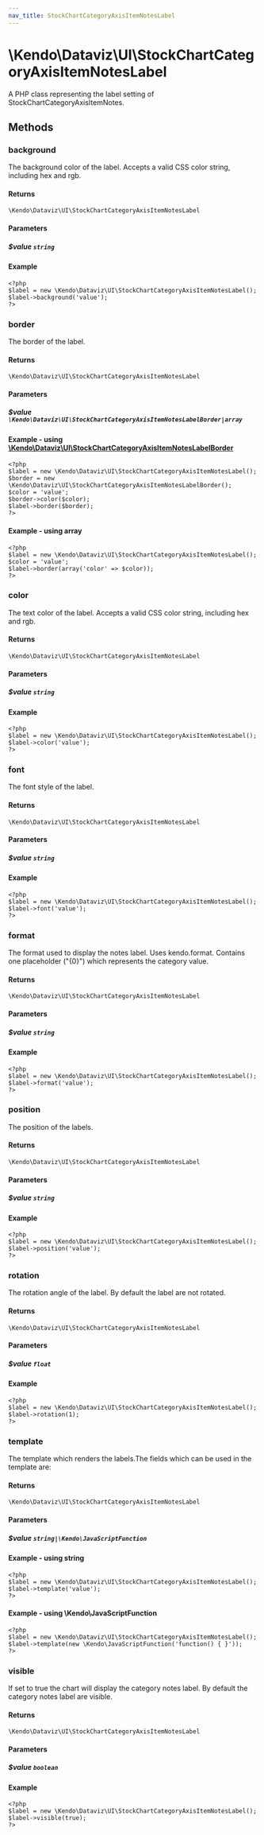 ```yaml
---
nav_title: StockChartCategoryAxisItemNotesLabel
---
```


# \Kendo\Dataviz\UI\StockChartCategoryAxisItemNotesLabel

A PHP class representing the label setting of StockChartCategoryAxisItemNotes.


## Methods

### background
The background color of the label. Accepts a valid CSS color string, including hex and rgb.

#### Returns
`\Kendo\Dataviz\UI\StockChartCategoryAxisItemNotesLabel`

#### Parameters

##### $value `string`



#### Example 
    <?php
    $label = new \Kendo\Dataviz\UI\StockChartCategoryAxisItemNotesLabel();
    $label->background('value');
    ?>

### border

The border of the label.

#### Returns
`\Kendo\Dataviz\UI\StockChartCategoryAxisItemNotesLabel`

#### Parameters

##### $value `\Kendo\Dataviz\UI\StockChartCategoryAxisItemNotesLabelBorder|array`


#### Example - using [\Kendo\Dataviz\UI\StockChartCategoryAxisItemNotesLabelBorder](/kendo-ui/api/wrappers/php/Kendo/Dataviz/UI/StockChartCategoryAxisItemNotesLabelBorder)
    <?php
    $label = new \Kendo\Dataviz\UI\StockChartCategoryAxisItemNotesLabel();
    $border = new \Kendo\Dataviz\UI\StockChartCategoryAxisItemNotesLabelBorder();
    $color = 'value';
    $border->color($color);
    $label->border($border);
    ?>

#### Example - using array

    <?php
    $label = new \Kendo\Dataviz\UI\StockChartCategoryAxisItemNotesLabel();
    $color = 'value';
    $label->border(array('color' => $color));
    ?>

### color
The text color of the label. Accepts a valid CSS color string, including hex and rgb.

#### Returns
`\Kendo\Dataviz\UI\StockChartCategoryAxisItemNotesLabel`

#### Parameters

##### $value `string`



#### Example 
    <?php
    $label = new \Kendo\Dataviz\UI\StockChartCategoryAxisItemNotesLabel();
    $label->color('value');
    ?>

### font
The font style of the label.

#### Returns
`\Kendo\Dataviz\UI\StockChartCategoryAxisItemNotesLabel`

#### Parameters

##### $value `string`



#### Example 
    <?php
    $label = new \Kendo\Dataviz\UI\StockChartCategoryAxisItemNotesLabel();
    $label->font('value');
    ?>

### format
The format used to display the notes label. Uses kendo.format. Contains one placeholder ("{0}") which represents the category value.

#### Returns
`\Kendo\Dataviz\UI\StockChartCategoryAxisItemNotesLabel`

#### Parameters

##### $value `string`



#### Example 
    <?php
    $label = new \Kendo\Dataviz\UI\StockChartCategoryAxisItemNotesLabel();
    $label->format('value');
    ?>

### position
The position of the labels.

#### Returns
`\Kendo\Dataviz\UI\StockChartCategoryAxisItemNotesLabel`

#### Parameters

##### $value `string`



#### Example 
    <?php
    $label = new \Kendo\Dataviz\UI\StockChartCategoryAxisItemNotesLabel();
    $label->position('value');
    ?>

### rotation
The rotation angle of the label. By default the label are not rotated.

#### Returns
`\Kendo\Dataviz\UI\StockChartCategoryAxisItemNotesLabel`

#### Parameters

##### $value `float`



#### Example 
    <?php
    $label = new \Kendo\Dataviz\UI\StockChartCategoryAxisItemNotesLabel();
    $label->rotation(1);
    ?>

### template
The template which renders the labels.The fields which can be used in the template are:

#### Returns
`\Kendo\Dataviz\UI\StockChartCategoryAxisItemNotesLabel`

#### Parameters

##### $value `string|\Kendo\JavaScriptFunction`



#### Example  - using string
    <?php
    $label = new \Kendo\Dataviz\UI\StockChartCategoryAxisItemNotesLabel();
    $label->template('value');
    ?>

#### Example  - using \Kendo\JavaScriptFunction
    <?php
    $label = new \Kendo\Dataviz\UI\StockChartCategoryAxisItemNotesLabel();
    $label->template(new \Kendo\JavaScriptFunction('function() { }'));
    ?>

### visible
If set to true the chart will display the category notes label. By default the category notes label are visible.

#### Returns
`\Kendo\Dataviz\UI\StockChartCategoryAxisItemNotesLabel`

#### Parameters

##### $value `boolean`



#### Example 
    <?php
    $label = new \Kendo\Dataviz\UI\StockChartCategoryAxisItemNotesLabel();
    $label->visible(true);
    ?>

